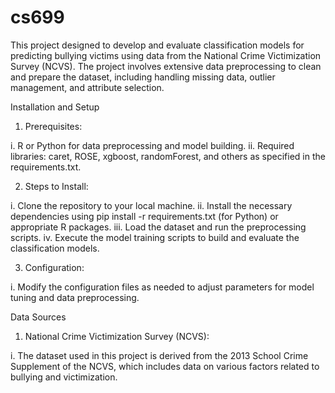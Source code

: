 # cs699
This project designed to develop and evaluate classification models for predicting bullying victims using data from the National Crime Victimization Survey (NCVS). The project involves extensive data preprocessing to clean and prepare the dataset, including handling missing data, outlier management, and attribute selection.

Installation and Setup

1. Prerequisites:
   
i. R or Python for data preprocessing and model building.
ii. Required libraries: caret, ROSE, xgboost, randomForest, and others as specified in the requirements.txt.
   
2. Steps to Install:
   
i. Clone the repository to your local machine.
ii. Install the necessary dependencies using pip install -r requirements.txt (for Python) or appropriate R packages.
iii. Load the dataset and run the preprocessing scripts.
iv. Execute the model training scripts to build and evaluate the classification models.
   
3. Configuration:
   
i. Modify the configuration files as needed to adjust parameters for model tuning and data preprocessing.

Data Sources

1. National Crime Victimization Survey (NCVS):
   
i. The dataset used in this project is derived from the 2013 School Crime Supplement of the NCVS, which includes data on various factors related to bullying and victimization.
